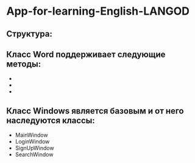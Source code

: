 # App-for-learning-English-LANGOD
## Структура:
Класс Word поддерживает следующие методы:
-
-
-
-
## Класс Windows является базовым и от него наследуются классы:
- MainWindow
- LoginWindow
- SignUpWindow
- SearchWindow
